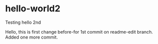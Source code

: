 # hello-world2
Testing hello 2nd

Hello, this is first change before-for 1st commit on  readme-edit branch.
Added one more commit.
